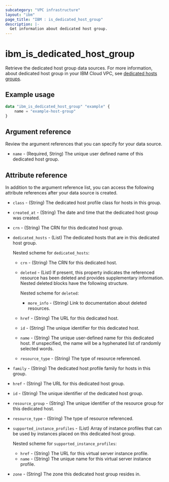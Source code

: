 ```yaml
---
subcategory: "VPC infrastructure"
layout: "ibm"
page_title: "IBM : is_dedicated_host_group"
description: |-
  Get information about dedicated host group.
---
```


# ibm_is_dedicated_host_group
Retrieve the dedicated host group data sources. For more information, about dedicated host group in your IBM Cloud VPC, see [dedicated hosts groups](https://cloud.ibm.com/docs/vpc?topic=vpc-creating-dedicated-hosts-instances).

## Example usage

```terraform
data "ibm_is_dedicated_host_group" "example" {
	name = "example-host-group"
}
```

## Argument reference
Review the argument references that you can specify for your data source. 

- `name` - (Required, String) The unique user defined name of this dedicated host group.

## Attribute reference
In addition to the argument reference list, you can access the following attribute references after your data source is created. 

- `class` -  (String) The dedicated host profile class for hosts in this group.
- `created_at` -  (String) The date and time that the dedicated host group was created.
- `crn` -  (String) The CRN for this dedicated host group.
- `dedicated_hosts` -  (List) The dedicated hosts that are in this dedicated host group. 
  
  Nested scheme for `dedicated_hosts`:
  - `crn` -  (String) The CRN for this dedicated host.
  - `deleted` -  (List) If present, this property indicates the referenced resource has been deleted and provides supplementary information. Nested deleted blocks have the following structure.

    Nested scheme for `deleted`:
    - `more_info` -  (String) Link to documentation about deleted resources.
  - `href` -  (String) The URL for this dedicated host.
  - `id` -  (String) The unique identifier for this dedicated host.
  - `name` -  (String) The unique user-defined name for this dedicated host. If unspecified, the name will be a hyphenated list of randomly selected words.
  - `resource_type` -  (String) The type of resource referenced.
- `family` -  (String) The dedicated host profile family for hosts in this group.
- `href` -  (String) The URL for this dedicated host group.
- `id` -  (String) The unique identifier of the dedicated host group.
- `resource_group` -  (String) The unique identifier of the resource group for this dedicated host.
- `resource_type` -  (String) The type of resource referenced.
- `supported_instance_profiles` -  (List) Array of instance profiles that can be used by instances placed on this dedicated host group. 

  Nested scheme for `supported_instance_profiles`:
  - `href` -  (String) The URL for this virtual server instance profile.
  - `name` -  (String) The unique name for this virtual server instance profile.
- `zone` -  (String) The zone this dedicated host group resides in.


